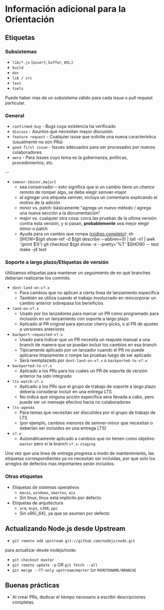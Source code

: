 # Información adicional para la Orientación

## Etiquetas

### Subsistemas

* `lib/*.js` (`assert`, `buffer`, etc.)
* `build`
* `doc`
* `lib / src`
* `test`
* `tools`

Puede haber mas de un subsistema válido para cada issue o pull request particular.

### General

* `confirmed-bug` - Bugs cuya existencia ha verificado
* `discuss` - Asuntos que necesitan mayor discusión
* `feature request` - Cualquier issue que solicite una nueva característica (usualmente no son PRs)
* `good first issue` - Issues adecuados para ser procesados por nuevos colaboradores
* `meta` - Para issues cuyo tema es la gobernanza, políticas, procedimientos, etc.

--

* `semver-{minor,major}` 
  * sea conservador – esto significa que si un cambio tiene un *chance* remoto de romper algo, se debe elegir semver-major
  * al agregar una etiqueta semver, incluya un comentario explicando el motivo de la adición
  * minor vs. patch: básicamente "agrega un nuevo método / agrega una nueva sección a la documentación"
  * major vs. cualquier otra cosa: corra las pruebas de la ultima versión contra esta versión, y si pasan, **probablemente** sea mejor elegir minor o patch
  * Ayuda para un cambio que rompa ([código completo](https://gist.github.com/chrisdickinson/ba532fa0e4e243fb7b44)): 
        sh
        SHOW=$(git show-ref -d $(git describe --abbrev=0) | tail -n1 | awk '{print $1}')
        git checkout $(git show -s --pretty='%T' $SHOW) -- test
        make -j4 test

### Soporte a largo plazo/Etiquetas de versión

Utilizamos etiquetas para mantener un seguimiento de en qué branches deberían realizarse los commits:

* `dont-land-on-v?.x` 
  * Para cambios que no aplican a cierta línea de lanzamiento específica
  * También se utiliza cuando el trabajo involucrado en reincorporar un cambio anterior sobrepasa los beneficios
* `land-on-v?.x` 
  * Usado por los lanzadores para marcar un PR como programado para inclusión en un lanzamiento con soporte a largo plazo
  * Aplicado al PR original para ejecutar cherry-picks, o al PR de ajustes a versiones anteriores
* `backport-requested-v?.x` 
  * Usado para indicar que un PR necesita un reajuste manual a una branch de manera que se puedan incluir los cambios en esa branch
  * Típicamente aplicado por un lanzador cuando el PR no puede aplicarse limpiamente o rompe las pruebas luego de ser aplicado
  * Será reemplazado por `dont-land-on-v?.x` o `backported-to-v?.x`
* `backported-to-v?.x` 
  * Aplicado a los PRs para los cuales un PR de soporte de versión anterior ha sido integrado
* `lts-watch-v?.x` 
  * Aplicado a los PRs que el grupo de trabajo de soporte a largo plazo debería considerar incluir en una entrega LTS
  * No indica que ninguna acción específica sera llevada a cabo, pero puede ser un mensaje efectivo hacia no colaboradores
* `lts-agenda` 
  * Para temas que necesitan ser discutidos por el grupo de trabajo de LTS
  * (por ejemplo, cambios menores de semver-minor que necesitan o deberían ser incluidos en una entrega LTS)
* `v?.x` 
  * Automáticamente aplicado a cambios que no tienen como objetivo `master` pero si la branch `v?.x-staging`

Una vez que una línea de entrega progresa a modo de mantenimiento, las etiquetas correspondientes ya no necesitan ser incluidas, por que solo los arreglos de defectos mas importantes serán incluidos.

### Otras etiquetas

* Etiquetas de sistemas operativos 
  * `macos`, `windows`, `smartos`, `aix`
  * Sin linux, linux está implícito por defecto
* Etiquetas de arquitectura 
  * `arm`, `mips`, `s390`, `ppc`
  * Sin x86{_64}, ya que se asumen por defecto

## Actualizando Node.js desde Upstream

* `git remote add upstream git://github.com/nodejs/node.git`

para actualizar desde nodejs/node:

* `git checkout master`
* `git remote update -p` OR `git fetch --all`
* `git merge --ff-only upstream/master` (or `REMOTENAME/BRANCH`)

## Buenas prácticas

* Al crear PRs, dedicar el tiempo necesario a escribir descripciones completas.